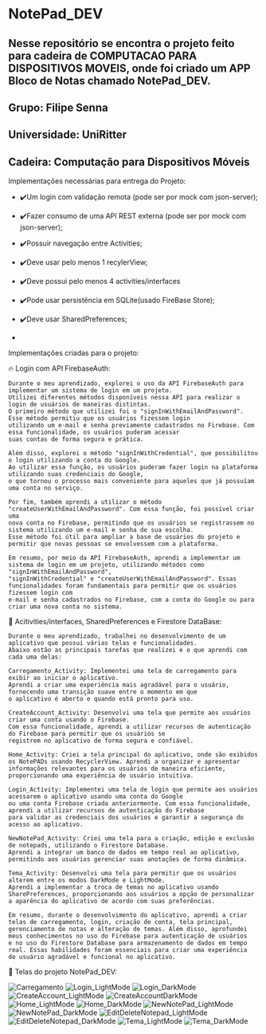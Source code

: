 # NotePad_DEV
Nesse repositório se encontra o projeto feito para cadeira de COMPUTACAO PARA DISPOSITIVOS MOVEIS, onde foi criado um APP Bloco de Notas chamado NotePad_DEV.
--
Grupo: Filipe Senna
--
Universidade: UniRitter
--
Cadeira: Computação para Dispositivos Móveis
--

Implementações necessárias para entrega do Projeto:

- ✔️Um login com validação remota (pode ser por mock com json-server);

- ✔️Fazer consumo de uma API REST externa (pode ser por mock com json-server);

- ✔️Possuir navegação entre Activities;

- ✔️Deve usar pelo menos 1 recylerView;

- ✔️Deve possui pelo menos 4 activities/interfaces

- ✔️Pode usar persistência em SQLite(usado FireBase Store);

- ✔️Deve usar SharedPreferences;
- 
Implementações criadas para o projeto:

🔥 Login com API FirebaseAuth:

    Durante o meu aprendizado, explorei o uso da API FirebaseAuth para implementar um sistema de login em um projeto. 
    Utilizei diferentes métodos disponíveis nessa API para realizar o login de usuários de maneiras distintas.
    O primeiro método que utilizei foi o "signInWithEmailAndPassword". Esse método permitiu que os usuários fizessem login 
    utilizando um e-mail e senha previamente cadastrados no Firebase. Com essa funcionalidade, os usuários puderam acessar 
    suas contas de forma segura e prática.

    Além disso, explorei o método "signInWithCredential", que possibilitou o login utilizando a conta do Google. 
    Ao utilizar essa função, os usuários puderam fazer login na plataforma utilizando suas credenciais do Google, 
    o que tornou o processo mais conveniente para aqueles que já possuíam uma conta no serviço.

    Por fim, também aprendi a utilizar o método "createUserWithEmailAndPassword". Com essa função, foi possível criar uma
    nova conta no Firebase, permitindo que os usuários se registrassem no sistema utilizando um e-mail e senha de sua escolha. 
    Esse método foi útil para ampliar a base de usuários do projeto e permitir que novas pessoas se envolvessem com a plataforma.

    Em resumo, por meio da API FirebaseAuth, aprendi a implementar um sistema de login em um projeto, utilizando métodos como "signInWithEmailAndPassword",
    "signInWithCredential" e "createUserWithEmailAndPassword". Essas funcionalidades foram fundamentais para permitir que os usuários fizessem login com 
    e-mail e senha cadastrados no Firebase, com a conta do Google ou para criar uma nova conta no sistema.


📱 Acitivities/interfaces, SharedPreferences e Firestore DataBase:

    Durante o meu aprendizado, trabalhei no desenvolvimento de um aplicativo que possui várias telas e funcionalidades. 
    Abaixo estão as principais tarefas que realizei e o que aprendi com cada uma delas:

    Carregamento_Activity: Implementei uma tela de carregamento para exibir ao iniciar o aplicativo. 
    Aprendi a criar uma experiência mais agradável para o usuário, fornecendo uma transição suave entre o momento em que 
    o aplicativo é aberto e quando está pronto para uso.

    CreateAccount_Activity: Desenvolvi uma tela que permite aos usuários criar uma conta usando o Firebase. 
    Com essa funcionalidade, aprendi a utilizar recursos de autenticação do Firebase para permitir que os usuários se 
    registrem no aplicativo de forma segura e confiável.

    Home_Activity: Criei a tela principal do aplicativo, onde são exibidos os NotePADs usando RecyclerView. Aprendi a organizar e apresentar 
    informações relevantes para os usuários de maneira eficiente, proporcionando uma experiência de usuário intuitiva.

    Login_Activity: Implementei uma tela de login que permite aos usuários acessarem o aplicativo usando uma conta do Google
    ou uma conta Firebase criada anteriormente. Com essa funcionalidade, aprendi a utilizar recursos de autenticação do Firebase 
    para validar as credenciais dos usuários e garantir a segurança do acesso ao aplicativo.

    NewNotePad_Activity: Criei uma tela para a criação, edição e exclusão de notepads, utilizando o Firestore Database. 
    Aprendi a integrar um banco de dados em tempo real ao aplicativo, permitindo aos usuários gerenciar suas anotações de forma dinâmica.

    Tema_Activity: Desenvolvi uma tela para permitir que os usuários alterem entre os modos DarkMode e LightMode. 
    Aprendi a implementar a troca de temas no aplicativo usando SharePreferences, proporcionando aos usuários a opção de personalizar 
    a aparência do aplicativo de acordo com suas preferências.

    Em resumo, durante o desenvolvimento do aplicativo, aprendi a criar telas de carregamento, login, criação de conta, tela principal, 
    gerenciamento de notas e alteração de temas. Além disso, aprofundei meus conhecimentos no uso do Firebase para autenticação de usuários 
    e no uso do Firestore Database para armazenamento de dados em tempo real. Essas habilidades foram essenciais para criar uma experiência
    de usuário agradável e funcional no aplicativo.


🎉 Telas do projeto NotePad_DEV:

   
   ![Carregamento](https://github.com/sennafilipe42/NotePad_DEV/assets/54420330/037d2396-d7ef-4804-a4c4-f1d7b7078587)
   ![Login_LightMode](https://github.com/sennafilipe42/NotePad_DEV/assets/54420330/d87787cd-7c0c-4b98-8cc2-7f6f4f1d1318)
   ![Login_DarkMode](https://github.com/sennafilipe42/NotePad_DEV/assets/54420330/23d752eb-76df-408c-be10-03fd5fcaa1f0)
   ![CreateAccount_LightMode](https://github.com/sennafilipe42/NotePad_DEV/assets/54420330/ed457d5e-e11c-4c13-9a0d-990cb5caaad7)
   ![CreateAccountDarkMode](https://github.com/sennafilipe42/NotePad_DEV/assets/54420330/b829a822-136c-4b74-a547-2bd2bfd204a0)
   ![Home_LightMode](https://github.com/sennafilipe42/NotePad_DEV/assets/54420330/4e46d8b7-f50d-4450-a8e8-1bf6bdb9cff8)
   ![Home_DarkMode](https://github.com/sennafilipe42/NotePad_DEV/assets/54420330/24925270-a482-46fc-8a13-c02a1a3e9012)
   ![NewNotePad_LightMode](https://github.com/sennafilipe42/NotePad_DEV/assets/54420330/465c248b-a244-49eb-b88c-b2c9c6139a50)
   ![NewNotePad_DarkMode](https://github.com/sennafilipe42/NotePad_DEV/assets/54420330/7c490d78-c429-4a88-883a-e6743a88b006)
   ![EditDeleteNotepad_LightMode](https://github.com/sennafilipe42/NotePad_DEV/assets/54420330/fe310b25-d234-499b-904d-650d77ce32ee)
   ![EditDeleteNotepad_DarkMode](https://github.com/sennafilipe42/NotePad_DEV/assets/54420330/dedb77e8-1eae-4ec7-8949-9833fbfd1003)
   ![Tema_LightMode](https://github.com/sennafilipe42/NotePad_DEV/assets/54420330/80f1e142-51ad-498a-9316-97a75d11296f)
   ![Tema_DarkMode](https://github.com/sennafilipe42/NotePad_DEV/assets/54420330/03268f9a-1bb7-4494-8ad0-f82873e7d5a8)
 
   

